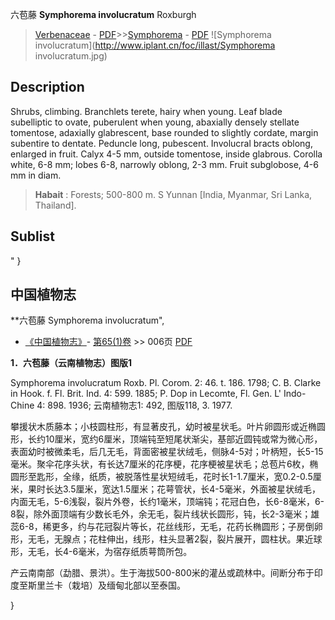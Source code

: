 六苞藤 **Symphorema involucratum** Roxburgh

> [Verbenaceae](http://www.iplant.cn/info/Verbenaceae?t=foc) - [PDF](http://www.iplant.cn/foc/pdf/Verbenaceae.pdf)>>[Symphorema](http://www.iplant.cn/info/Symphorema?t=foc) - [PDF](http://www.iplant.cn/foc/pdf/Symphorema.pdf)
![Symphorema involucratum](http://www.iplant.cn/foc/illast/Symphorema involucratum.jpg)

## Description

Shrubs, climbing. Branchlets terete, hairy when young. Leaf blade subelliptic to ovate, puberulent when young, abaxially densely stellate tomentose, adaxially glabrescent, base rounded to slightly cordate, margin subentire to dentate. Peduncle long, pubescent. Involucral bracts oblong, enlarged in fruit.  Calyx 4-5 mm,  outside  tomentose, inside  glabrous. Corolla white, 6-8 mm; lobes 6-8, narrowly oblong, 2-3 mm. Fruit subglobose, 4-6 mm in diam.

> **Habait** : 
> Forests; 500-800 m. S Yunnan [India, Myanmar, Sri Lanka, Thailand].<BR>

## Sublist
"
}
## 中国植物志

**六苞藤 Symphorema involucratum",

* [《中国植物志》](http://www.iplant.cn/frps)- [第65(1)卷](http://www.iplant.cn/frps/vol/65(1)) >> 006页 [PDF](http://www.iplant.cn/frps/pdf/65(1)/006.pdf)

**1．六苞藤（云南植物志）图版1**

Symphorema involucratum Roxb. Pl. Corom. 2: 46. t. 186. 1798; C. B. Clarke in Hook. f. Fl. Brit. Ind. 4: 599. 1885; P. Dop in Lecomte, Fl. Gen. L' Indo-Chine 4: 898. 1936; 云南植物志1: 492, 图版118, 3. 1977.

攀援状木质藤本；小枝圆柱形，有显著皮孔，幼时被星状毛。叶片卵圆形或近椭圆形，长约10厘米，宽约6厘米，顶端钝至短尾状渐尖，基部近圆钝或常为微心形，表面幼时被微柔毛，后几无毛，背面密被星状绒毛，侧脉4-5对；叶柄短，长5-15毫米。聚伞花序头状，有长达7厘米的花序梗，花序梗被星状毛；总苞片6枚，椭圆形至匙形，全缘，纸质，被脱落性星状短绒毛，花时长1-1.7厘米，宽0.2-0.5厘米，果时长达3.5厘米，宽达1.5厘米；花萼管状，长4-5毫米，外面被星状绒毛，内面无毛，5-6浅裂，裂片外卷，长约1毫米，顶端钝；花冠白色，长6-8毫米，6-8裂，除外面顶端有少数长毛外，余无毛，裂片线状长圆形，钝，长2-3毫米；雄蕊6-8，稀更多，约与花冠裂片等长，花丝线形，无毛，花药长椭圆形；子房倒卵形，无毛，无腺点；花柱伸出，线形，柱头显著2裂，裂片展开，圆柱状。果近球形，无毛，长4-6毫米，为宿存纸质萼筒所包。

产云南南部（勐腊、景洪）。生于海拔500-800米的灌丛或疏林中。间断分布于印度至斯里兰卡（栽培）及缅甸北部以至泰国。

}
